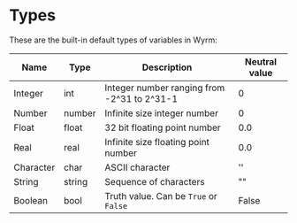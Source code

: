 # Types

These are the built-in default types of variables in Wyrm:

| Name    | Type   | Description | Neutral value |
|---------|--------|-------------|---------------|
| Integer | int    | Integer number ranging from -2^31 to 2^31-1 | 0 |
| Number  | number | Infinite size integer number | 0 |
| Float   | float  | 32 bit floating point number | 0.0 |
| Real    | real   | Infinite size floating point number | 0.0 |
| Character | char | ASCII character | '' |
| String  | string | Sequence of characters | "" |
| Boolean | bool   | Truth value. Can be `True` or `False` | False |